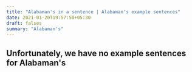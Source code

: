 ```yaml
---
title: "Alabaman's in a sentence | Alabaman's example sentences"
date: 2021-01-20T19:57:50+05:30
draft: falses
summary: "Alabaman's"
---
```

## Unfortunately, we have no example sentences for Alabaman's                 
